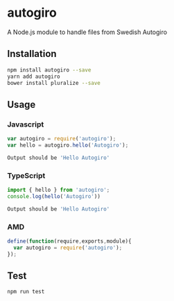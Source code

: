 # autogiro
A Node.js module to handle files from Swedish Autogiro
## Installation 
```sh
npm install autogiro --save
yarn add autogiro
bower install pluralize --save
```
## Usage
### Javascript
```javascript
var autogiro = require('autogiro');
var hello = autogiro.hello('Autogiro');
```
```sh
Output should be 'Hello Autogiro'
```
### TypeScript
```typescript
import { hello } from 'autogiro';
console.log(hello('Autogiro'))
```
```sh
Output should be 'Hello Autogiro'
```
### AMD
```javascript
define(function(require,exports,module){
  var autogiro = require('autogiro');
});
```
## Test 
```sh
npm run test
```